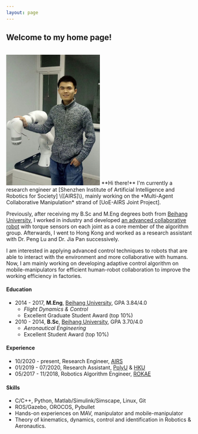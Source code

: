 ```yaml
---
layout: page
---
```

## Welcome to my home page!

<br/>
<img src="./images/tzhj_robot.jpg" class="floatpic" width="50%" height="50%">
**Hi there!** I'm currently a research engineer at [Shenzhen Institute of Artificial Intelligence and Robotics for Society]  \([AIRS]\), mainly working on the *Multi-Agent Collaborative Manipulation* strand of [UoE-AIRS Joint Project].

Previously, after receiving my B.Sc and M.Eng degrees both from [Beihang University], I worked in industry and developed [an advanced collaborative robot] with torque sensors on each joint as a core member of the algorithm group. Afterwards, I went to Hong Kong and worked as a research assistant with Dr. Peng Lu and Dr. Jia Pan successively.

I am interested in applying advanced control techniques to robots that are able to interact with the environment and more collaborative with humans. Now, I am mainly working on developing adaptive control algorithm on mobile-manipulators for efficient human-robot collaboration to improve the working efficiency in factories.

#### Education

- 2014 - 2017,  **M.Eng**,  [Beihang University], GPA 3.84/4.0
  - *Flight Dynamics & Control*
  - Excellent Graduate Student Award (top 10%)
- 2010 - 2014,  **B.Sc**,  [Beihang University], GPA 3.70/4.0
  - *Aeronautical Engineering*
  - Excellent Student Award (top 10%)

#### Experience

- 10/2020 - present,  Research Engineer,  [AIRS]
- 01/2019 - 07/2020, Research Assistant,  [PolyU] & [HKU]
- 05/2017 - 11/2018, Robotics Algorithm Engineer,  [ROKAE]

#### Skills

* C/C++, Python, Matlab/Simulink/Simscape, Linux, Git
* ROS/Gazebo, OROCOS, Pybullet
* Hands-on experiences on MAV, manipulator and mobile-manipulator
* Theory of kinematics, dynamics, control and identification in Robotics & Aeronautics.

[BUAA]: https://ev.buaa.edu.cn/
[Beihang University]: https://ev.buaa.edu.cn/
[an advanced collaborative robot]: https://www.rokae.com/product1
[UoE-AIRS Joint Project]: https://web.inf.ed.ac.uk/slmc/research/projects-and-grants/uoe-airs-joint-project
[HKU]: https://www.hku.hk/
[PolyU]: https://www.polyu.edu.hk/en/
[ROKAE]: https://www.rokae.com/?l=en-us
[Shenzhen Institute of Artificial Intelligence and Robotics for Society]: https://airs.cuhk.edu.cn/en/
[AIRS]: https://airs.cuhk.edu.cn/en/
